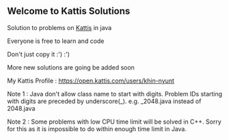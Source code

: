 ## Welcome to Kattis Solutions

Solution to problems on [Kattis](https://open.kattis.com) in java

Everyone is free to learn and code

Don't just copy it :') :')

More new solutions are going be added soon

My Kattis Profile : https://open.kattis.com/users/khin-nyunt

Note 1 : Java don't allow class name to start with digits. Problem IDs starting with digits are preceded by underscore(_). e.g. _2048.java instead of 2048.java

Note 2 : Some problems with low CPU time limit will be solved in C++. Sorry for this as it is impossible to do within enough time limit in Java. 
